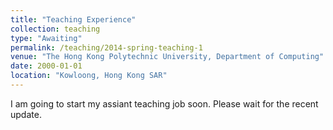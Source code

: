 ```yaml
---
title: "Teaching Experience"
collection: teaching
type: "Awaiting"
permalink: /teaching/2014-spring-teaching-1
venue: "The Hong Kong Polytechnic University, Department of Computing"
date: 2000-01-01
location: "Kowloong, Hong Kong SAR"
---
```


I am going to start my assiant teaching job soon. Please wait for the recent update.